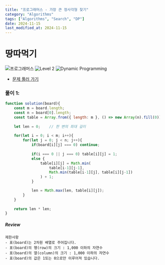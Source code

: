 ```yaml
---
title: "프로그래머스 - 가장 큰 정사각형 찾기"
category: "Algorithms"
tags: ["Algorithms", "Search", "DP"]
date: 2024-11-15
last_modified_at: 2024-11-15
---
```


# 땅따먹기

<img src="https://img.shields.io/badge/-프로그래머스-1e2a3c" alt="프로그래머스"/> <img src="https://img.shields.io/badge/-Level 2-green" alt="Level 2"/> <img src="https://img.shields.io/badge/-Dynamic Programming-orangered" alt="Dynamic Programming"/> 

- [문제 풀러 가기](https://school.programmers.co.kr/learn/courses/30/lessons/12905)

### 풀이 1: 

```js
function solution(board){
    const m = board.length;
    const n = board[0].length; 
    const table = Array.from({ length: m }, () => new Array(n).fill(0));
    
    let len = 0;    // 한 변의 최대 길이
    
    for(let i = 0; i < m; i++){
        for(let j = 0; j < n; j++){
            if(board[i][j] === 0) continue;
            
            if(i === 0 || j === 0) table[i][j] = 1;
            else {
                table[i][j] = Math.min(
                    table[i-1][j-1], 
                    Math.min(table[i-1][j], table[i][j-1])
                ) + 1;
            }

            len = Math.max(len, table[i][j]);           
        }
    }
    
    return len * len;
}
```

##### Review 

```
제한사항
- 표(board)는 2차원 배열로 주어집니다.
- 표(board)의 행(row)의 크기 : 1,000 이하의 자연수
- 표(board)의 열(column)의 크기 : 1,000 이하의 자연수
- 표(board)의 값은 1또는 0으로만 이루어져 있습니다.
```
